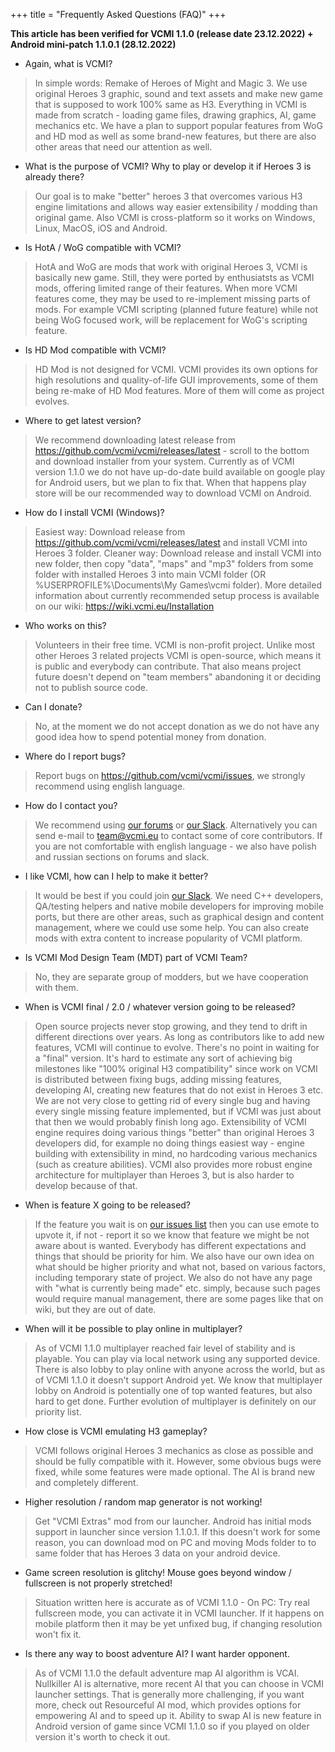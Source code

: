 +++
title = "Frequently Asked Questions (FAQ)"
+++

**This article has been verified for VCMI 1.1.0 (release date 23.12.2022) + Android mini-patch 1.1.0.1 (28.12.2022)**

* Again, what is VCMI?

> In simple words: Remake of Heroes of Might and Magic 3. We use original Heroes 3 graphic, sound and text assets and make new game that is supposed to work 100% same as H3. Everything in VCMI is made from scratch - loading game files, drawing graphics, AI, game mechanics etc. We have a plan to support popular features from WoG and HD mod as well as some brand-new features, but there are also other areas that need our attention as well.

* What is the purpose of VCMI? Why to play or develop it if Heroes 3 is already there?

> Our goal is to make "better" heroes 3 that overcomes various H3 engine limitations and allows way easier extensibility / modding than original game. Also VCMI is cross-platform so it works on Windows, Linux, MacOS, iOS and Android.

* Is HotA / WoG compatible with VCMI?

> HotA and WoG are mods that work with original Heroes 3, VCMI is basically new game. Still, they were ported by enthusiatsts as VCMI mods, offering limited range of their features. When more VCMI features come, they may be used to re-implement missing parts of mods. For example VCMI scripting (planned future feature) while not being WoG focused work, will be replacement for WoG's scripting feature.

* Is HD Mod compatible with VCMI?

> HD Mod is not designed for VCMI. VCMI provides its own options for high resolutions and quality-of-life GUI improvements, some of them being re-make of HD Mod features. More of them will come as project evolves.

* Where to get latest version?

> We recommend downloading latest release from <https://github.com/vcmi/vcmi/releases/latest> - scroll to the bottom and download installer from your system. Currently as of VCMI version 1.1.0 we do not have up-do-date build available on google play for Android users, but we plan to fix that. When that happens play store will be our recommended way to download VCMI on Android.

* How do I install VCMI (Windows)?

> Easiest way: Download release from <https://github.com/vcmi/vcmi/releases/latest> and install VCMI into Heroes 3 folder. Cleaner way: Download release and install VCMI into new folder, then copy "data", "maps" and "mp3" folders from some folder with installed Heroes 3 into main VCMI folder (OR %USERPROFILE%\Documents\My Games\vcmi folder). More detailed information about currently recommended setup process is available on our wiki: <https://wiki.vcmi.eu/Installation>

* Who works on this?

> Volunteers in their free time. VCMI is non-profit project. Unlike most other Heroes 3 related projects VCMI is open-source, which means it is public and everybody can contribute. That also means project future doesn't depend on "team members" abandoning it or deciding not to publish source code.

* Can I donate?

> No, at the moment we do not accept donation as we do not have any good idea how to spend potential money from donation.

* Where do I report bugs?

> Report bugs on <https://github.com/vcmi/vcmi/issues>, we strongly recommend using english language.

* How do I contact you?

> We recommend using [our forums](https://forum.vcmi.eu/) or [our Slack](https://slack.vcmi.eu/). Alternatively you can send e-mail to team@vcmi.eu to contact some of core contributors. If you are not comfortable with english language - we also have polish and russian sections on forums and slack.

* I like VCMI, how can I help to make it better?

> It would be best if you could join [our Slack](https://slack.vcmi.eu/). We need C++ developers, QA/testing helpers and native mobile developers for improving mobile ports, but there are other areas, such as graphical design and content management, where we could use some help. You can also create mods with extra content to increase popularity of VCMI platform.

* Is VCMI Mod Design Team (MDT) part of VCMI Team?

> No, they are separate group of modders, but we have cooperation with them.

* When is VCMI final / 2.0 / whatever version going to be released?

> Open source projects never stop growing, and they tend to drift in different directions over years. As long as contributors like to add new features, VCMI will continue to evolve. There's no point in waiting for a "final" version. It's hard to estimate any sort of achieving big milestones like "100% original H3 compatibility" since work on VCMI is distributed between fixing bugs, adding missing features, developing AI, creating new features that do not exist in Heroes 3 etc. We are not very close to getting rid of every single bug and having every single missing feature implemented, but if VCMI was just about that then we would probably finish long ago. Extensibility of VCMI engine requires doing various things "better" than original Heroes 3 developers did, for example no doing things easiest way - engine building with extensibility in mind, no hardcoding various mechanics (such as creature abilities). VCMI also provides more robust engine architecture for multiplayer than Heroes 3, but is also harder to develop because of that.

* When is feature X going to be released?

> If the feature you wait is on [our issues list](https://github.com/vcmi/vcmi/issues) then you can use emote to upvote it, if not - report it so we know that feature we might be not aware about is wanted. Everybody has different expectations and things that should be priority for him. We also have our own idea on what should be higher priority and what not, based on various factors, including temporary state of project. We also do not have any page with "what is currently being made" etc. simply, because such pages would require manual management, there are some pages like that on wiki, but they are out of date.

* When will it be possible to play online in multiplayer?

> As of VCMI 1.1.0 multiplayer reached fair level of stability and is playable. You can play via local network using any supported device. There is also lobby to play online with anyone across the world, but as of VCMI 1.1.0 it doesn't support Android yet. We know that multiplayer lobby on Android is potentially one of top wanted features, but also hard to get done. Further evolution of multiplayer is definitely on our priority list.

* How close is VCMI emulating H3 gameplay?

> VCMI follows original Heroes 3 mechanics as close as possible and should be fully compatible with it. However, some obvious bugs were fixed, while some features were made optional. The AI is brand new and completely different.

* Higher resolution / random map generator is not working!

> Get "VCMI Extras" mod from our launcher. Android has initial mods support in launcher since version 1.1.0.1. If this doesn't work for some reason, you can download mod on PC and moving Mods folder to to same folder that has Heroes 3 data on your android device.

* Game screen resolution is glitchy! Mouse goes beyond window / fullscreen is not properly stretched!

> Situation written here is accurate as of VCMI 1.1.0 - On PC: Try real fullscreen mode, you can activate it in VCMI launcher. If it happens on mobile platform then it may be yet unfixed bug, if changing resolution won't fix it.

* Is there any way to boost adventure AI? I want harder opponent.

> As of VCMI 1.1.0 the default adventure map AI algorithm is VCAI. Nullkiller AI is alternative, more recent AI that you can choose in VCMI launcher settings. That is generally more challenging, if you want more, check out Resourceful AI mod, which provides options for empowering AI and to speed up it. Ability to swap AI is new feature in Android version of game since VCMI 1.1.0 so if you played on older version it's worth to check it out.
